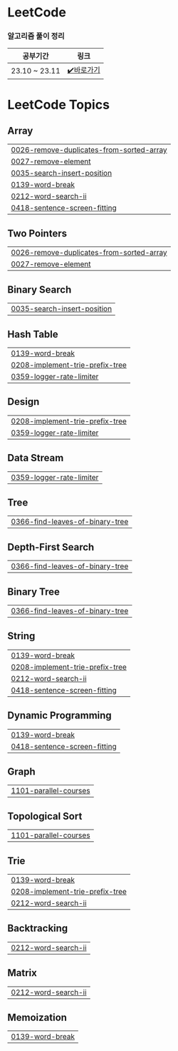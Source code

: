 # LeetCode

### 알고리즘 풀이 정리
|공부기간|링크|
|----|----|
|23.10 ~ 23.11|[✔️바로가기](https://www.notion.so/1e097939785344adaef1ac7cf9afd163?v=a19ec5d2173d4869bbef8c1780d610e7)|

<!---LeetCode Topics Start-->
# LeetCode Topics
## Array
|  |
| ------- |
| [0026-remove-duplicates-from-sorted-array](https://github.com/mjkim103301/LeetCode/tree/master/0026-remove-duplicates-from-sorted-array) |
| [0027-remove-element](https://github.com/mjkim103301/LeetCode/tree/master/0027-remove-element) |
| [0035-search-insert-position](https://github.com/mjkim103301/LeetCode/tree/master/0035-search-insert-position) |
| [0139-word-break](https://github.com/mjkim103301/LeetCode/tree/master/0139-word-break) |
| [0212-word-search-ii](https://github.com/mjkim103301/LeetCode/tree/master/0212-word-search-ii) |
| [0418-sentence-screen-fitting](https://github.com/mjkim103301/LeetCode/tree/master/0418-sentence-screen-fitting) |
## Two Pointers
|  |
| ------- |
| [0026-remove-duplicates-from-sorted-array](https://github.com/mjkim103301/LeetCode/tree/master/0026-remove-duplicates-from-sorted-array) |
| [0027-remove-element](https://github.com/mjkim103301/LeetCode/tree/master/0027-remove-element) |
## Binary Search
|  |
| ------- |
| [0035-search-insert-position](https://github.com/mjkim103301/LeetCode/tree/master/0035-search-insert-position) |
## Hash Table
|  |
| ------- |
| [0139-word-break](https://github.com/mjkim103301/LeetCode/tree/master/0139-word-break) |
| [0208-implement-trie-prefix-tree](https://github.com/mjkim103301/LeetCode/tree/master/0208-implement-trie-prefix-tree) |
| [0359-logger-rate-limiter](https://github.com/mjkim103301/LeetCode/tree/master/0359-logger-rate-limiter) |
## Design
|  |
| ------- |
| [0208-implement-trie-prefix-tree](https://github.com/mjkim103301/LeetCode/tree/master/0208-implement-trie-prefix-tree) |
| [0359-logger-rate-limiter](https://github.com/mjkim103301/LeetCode/tree/master/0359-logger-rate-limiter) |
## Data Stream
|  |
| ------- |
| [0359-logger-rate-limiter](https://github.com/mjkim103301/LeetCode/tree/master/0359-logger-rate-limiter) |
## Tree
|  |
| ------- |
| [0366-find-leaves-of-binary-tree](https://github.com/mjkim103301/LeetCode/tree/master/0366-find-leaves-of-binary-tree) |
## Depth-First Search
|  |
| ------- |
| [0366-find-leaves-of-binary-tree](https://github.com/mjkim103301/LeetCode/tree/master/0366-find-leaves-of-binary-tree) |
## Binary Tree
|  |
| ------- |
| [0366-find-leaves-of-binary-tree](https://github.com/mjkim103301/LeetCode/tree/master/0366-find-leaves-of-binary-tree) |
## String
|  |
| ------- |
| [0139-word-break](https://github.com/mjkim103301/LeetCode/tree/master/0139-word-break) |
| [0208-implement-trie-prefix-tree](https://github.com/mjkim103301/LeetCode/tree/master/0208-implement-trie-prefix-tree) |
| [0212-word-search-ii](https://github.com/mjkim103301/LeetCode/tree/master/0212-word-search-ii) |
| [0418-sentence-screen-fitting](https://github.com/mjkim103301/LeetCode/tree/master/0418-sentence-screen-fitting) |
## Dynamic Programming
|  |
| ------- |
| [0139-word-break](https://github.com/mjkim103301/LeetCode/tree/master/0139-word-break) |
| [0418-sentence-screen-fitting](https://github.com/mjkim103301/LeetCode/tree/master/0418-sentence-screen-fitting) |
## Graph
|  |
| ------- |
| [1101-parallel-courses](https://github.com/mjkim103301/LeetCode/tree/master/1101-parallel-courses) |
## Topological Sort
|  |
| ------- |
| [1101-parallel-courses](https://github.com/mjkim103301/LeetCode/tree/master/1101-parallel-courses) |
## Trie
|  |
| ------- |
| [0139-word-break](https://github.com/mjkim103301/LeetCode/tree/master/0139-word-break) |
| [0208-implement-trie-prefix-tree](https://github.com/mjkim103301/LeetCode/tree/master/0208-implement-trie-prefix-tree) |
| [0212-word-search-ii](https://github.com/mjkim103301/LeetCode/tree/master/0212-word-search-ii) |
## Backtracking
|  |
| ------- |
| [0212-word-search-ii](https://github.com/mjkim103301/LeetCode/tree/master/0212-word-search-ii) |
## Matrix
|  |
| ------- |
| [0212-word-search-ii](https://github.com/mjkim103301/LeetCode/tree/master/0212-word-search-ii) |
## Memoization
|  |
| ------- |
| [0139-word-break](https://github.com/mjkim103301/LeetCode/tree/master/0139-word-break) |
<!---LeetCode Topics End-->